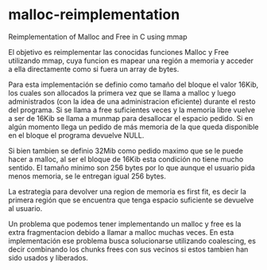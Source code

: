# malloc-reimplementation
Reimplementation of Malloc and Free in C using mmap

El objetivo es reimplementar las conocidas funciones Malloc y Free utilizando mmap, cuya funcion es mapear una región a memoria y acceder a ella directamente como si fuera un array de bytes.

Para esta implementación se definio como tamaño del bloque el valor 16Kib, los cuales son allocados la primera vez que se llama a malloc y luego administrados (con la idea de una administracion eficiente) durante el resto del programa. Si se llama a free suficientes veces y la memoria libre vuelve a ser de 16Kib se llama a munmap para desallocar el espacio pedido. Si en algún momento llega un pedido de más memoria de la que queda disponible en el bloque el programa devuelve NULL.

Si bien tambien se definio 32Mib como pedido maximo que se le puede hacer a malloc, al ser el bloque de 16Kib esta condición no tiene mucho sentido. El tamaño minimo son 256 bytes por lo que aunque el usuario pida menos memoria, se le entregan igual 256 bytes.

La estrategia para devolver una region de memoria es first fit, es decir la primera región que se encuentra que tenga espacio suficiente se devuelve al usuario.

Un problema que podemos tener implementando un malloc y free es la extra fragmentacion debido a llamar a malloc muchas veces. En esta implementación ese problema busca solucionarse utilizando coalescing, es decir combinando los chunks frees con sus vecinos
si estos tambien han sido usados y liberados.
